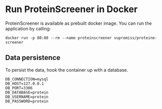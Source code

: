 # Run ProteinScreener in Docker

ProteinScreener is available as prebuilt docker image. You can run the application by calling:

```
docker run -p 80:80 --rm --name proteinscreener vupromiss/proteine-screener
```

## Data persistence

To persist the data, hook the container up with a database.

```
DB_CONNECTION=mysql
DB_HOST=127.0.0.1
DB_PORT=3306
DB_DATABASE=protein
DB_USERNAME=protein
DB_PASSWORD=protein
```